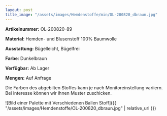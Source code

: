 ```yaml
---
layout: post
title_image: "/assets/images/Hemdenstoffe/min/OL-200820_dbraun.jpg"
---
```


**Artikelnummer:** OL-200820-89

**Material**: Hemden- und Blusenstoff 100% Baumwolle

**Ausstattung:** Bügelleicht, Bügelfrei

**Farbe**: Dunkelbraun

**Verfügbar:** Ab Lager

**Mengen:** Auf Anfrage

Die Farben des abgebilten Stoffes kann je nach Monitoreinstellung variiern. Bei interesse können wir ihnen Muster zuschicken.


![Bild einer Palette mit Verschiedenen Ballen Stoff]({{ "/assets/images/Hemdenstoffe/OL-200820_dbraun.jpg" | relative_url }})


